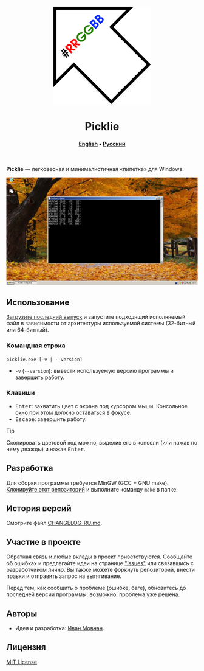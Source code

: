 <div align="center">

![](images/logo.png)

# Picklie

#### [English](README.md) &bull; [Русский](README-RU.md)

</div>

<br>

**Picklie**&nbsp;&mdash; легковесная и минималистичная &laquo;пипетка&raquo; для Windows.

![](images/screenshot.png)

## Использование

[Загрузите последний выпуск](https://github.com/ivan-movchan/picklie/releases/latest) и запустите подходящий исполняемый файл в зависимости от архитектуры используемой системы (32-битный или 64-битный).

### Командная строка

`picklie.exe [-v | --version]`

- `-v` (`--version`): вывести используемую версию программы и завершить работу.

### Клавиши

- <kbd>Enter</kbd>: захватить цвет с экрана под курсором мыши. Консольное окно при этом должно оставаться в фокусе.
- <kbd>Escape</kbd>: завершить работу.

> [!TIP]
> Скопировать цветовой код можно, выделив его в консоли (или нажав по нему дважды) и нажав <kbd>Enter</kbd>.

## Разработка

Для сборки программы требуется MinGW (GCC + GNU make). [Клонируйте этот репозиторий](https://github.com/ivan-movchan/picklie.git) и выполните команду `make` в папке.

## История версий

Смотрите файл [CHANGELOG-RU.md](CHANGELOG-RU.md).

## Участие в проекте

Обратная связь и любые вклады в проект приветствуются. Сообщайте об ошибках и предлагайте идеи на странице ["Issues"](https://github.com/ivan-movchan/picklie/issues) или связавшись с разработчиком лично. Вы также можете форкнуть репозиторий, внести правки и отправить запрос на вытягивание.

Перед тем, как сообщить о проблеме (ошибке, баге), обновитесь до последней версии программы: возможно, проблема уже решена.

## Авторы

- Идея и разработка: [Иван Мовчан](https://github.com/ivan-movchan).

## Лицензия

[MIT License](LICENSE)